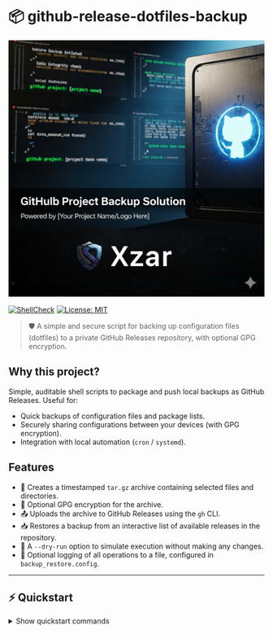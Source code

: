 # 📦 github-release-dotfiles-backup

![Project Banner](https://raw.githubusercontent.com/Xzar-x/images/refs/heads/main/backup.png)

[![ShellCheck](https://img.shields.io/badge/shellcheck-passed-brightgreen)](https://www.shellcheck.net) [![License: MIT](https://img.shields.io/badge/license-MIT-blue)](./LICENSE)

> 🛡️ A simple and secure script for backing up configuration files (dotfiles) to a private GitHub Releases repository, with optional GPG encryption.

## Why this project?

Simple, auditable shell scripts to package and push local backups as GitHub Releases. Useful for:

-   Quick backups of configuration files and package lists.
-   Securely sharing configurations between your devices (with GPG encryption).
-   Integration with local automation (`cron` / `systemd`).

## Features

-   🔁 Creates a timestamped `tar.gz` archive containing selected files and directories.
-   🔐 Optional GPG encryption for the archive.
-   📤 Uploads the archive to GitHub Releases using the `gh` CLI.
-   📥 Restores a backup from an interactive list of available releases in the repository.
-   🧪 A `--dry-run` option to simulate execution without making any changes.
-   📝 Optional logging of all operations to a file, configured in `backup_restore.config`.

---

## ⚡ Quickstart

<details>
<summary>Show quickstart commands</summary>

```bash
# Example for Debian/Ubuntu
sudo apt update && sudo apt install -y gh jq gpg pv tar coreutils

# Authenticate with the GitHub CLI
gh auth login

# Copy and edit the configuration file
cp backup_restore.config.example backup_restore.config
# Change GH_REPO and BACKUP_PATHS in the backup_restore.config file

# Verify the setup with a dry-run
./backup-cloud.sh --dry-run

# Create a real backup
./backup-cloud.sh
</details>

Configuration
Copy backup_restore.config.example to backup_restore.config and customize it to your needs.

Ini, TOML

# GH_REPO: owner/repo (must be private to maintain confidentiality)
GH_REPO="your-user/backup-dotfiles"

# Path to the log file. An empty value ("") disables logging.
LOG_FILE="$HOME/backup_restore.log"

# Optional GPG encryption: recipient's email or key ID. An empty value disables encryption.
GPG_RECIPIENT_EMAIL="your.public.key@example.com"

# Paths to files/directories to be included in the backup
BACKUP_PATHS=(
    "$HOME/.config"
    "$HOME/.zshrc"
    "$HOME/.secrets"
)
Tip: The backup_restore.config file should be kept out of version control (e.g., in .gitignore) if it contains sensitive information. Only commit backup_restore.config.example to the repository.

Usage & Examples
Creating a Backup
Default run (creates archive, optionally encrypts, pushes to GitHub):

Bash

./backup-cloud.sh
Run in simulation mode (no files are created, no data is sent):

Bash

./backup-cloud.sh --dry-run
Restoring a Backup
Run in interactive mode (will display a list of available backups to choose from):

Bash

./restore-cloud.sh
Listing available releases (using gh):
Bash

gh release list --repo "$GH_REPO"
GPG Encryption Workflow
Generate keys locally (if you don't have them):
gpg --full-generate-key

Export your public key and import it on the machine that will be performing the backup:
gpg --armor --export you@example.com > pubkey.asc

In the backup_restore.config file, set GPG_RECIPIENT_EMAIL to the key's email or ID.

The script will automatically encrypt the archive. To decrypt it manually:
gpg --decrypt backup-...tar.gz.gpg > backup-...tar.gz

Important: Always keep your private key in a safe, local place. Never commit it to this repository.

Archive Naming and Verification
Archive files are named according to the following scheme:
backup-YEAR-MONTH-DAY_HOURMINUTESECOND.tar.gz
or, if encrypted:
backup-YEAR-MONTH-DAY_HOURMINUTESECOND.tar.gz.gpg

Before starting the restore process, the restore-cloud.sh script performs a basic completeness check by verifying the presence of key files (e.g., system_info.txt) inside the unpacked archive.

Security
Use gh auth login for interactive authentication. If you must use a token, grant it the minimum required permissions (repo for private repositories).

Ensure the GitHub repository is set to private if the backup contains sensitive data.

Consider using GPG encryption as an additional layer of protection.

Troubleshooting
gh authentication error: Run gh auth status and, if necessary, gh auth login.

GPG errors: Ensure the recipient's public key is available on the backup machine and the private key is available on the restore machine.

Problems uploading large archives: GitHub has limits on release asset sizes. Consider splitting the archive or using a different storage provider.

License
This project is licensed under the MIT License - see the LICENSE file for details.
